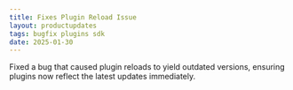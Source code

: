 ```yaml
---
title: Fixes Plugin Reload Issue
layout: productupdates
tags: bugfix plugins sdk
date: 2025-01-30
---
```


Fixed a bug that caused plugin reloads to yield outdated versions, ensuring plugins now reflect the latest updates immediately.